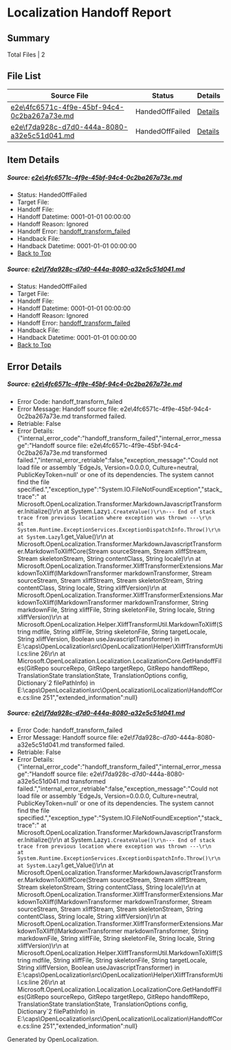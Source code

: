 # <a name='report-top'></a> Localization Handoff Report

## Summary
 Total Files | 2

## File List
 Source File | Status | Details 
 ----------- | ------ | ------- 
 [e2e\4fc6571c-4f9e-45bf-94c4-0c2ba267a73e.md](https://github.com/OpenLocalizationTest/oltest/blob/c6da3cfa8f980cac4c0a429afee6fb4ef15a62b7/e2e/4fc6571c-4f9e-45bf-94c4-0c2ba267a73e.md) | HandedOffFailed | [Details](#c4f57c0f572f7bfe9cc6dbeedd0648084d844a721)
 [e2e\f7da928c-d7d0-444a-8080-a32e5c51d041.md](https://github.com/OpenLocalizationTest/oltest/blob/c6da3cfa8f980cac4c0a429afee6fb4ef15a62b7/e2e/f7da928c-d7d0-444a-8080-a32e5c51d041.md) | HandedOffFailed | [Details](#8cfe007d748623d7a83ccb6dc41eae1863be220b2)

## Item Details
##### <a name='c4f57c0f572f7bfe9cc6dbeedd0648084d844a721'></a> Source: [e2e\4fc6571c-4f9e-45bf-94c4-0c2ba267a73e.md](https://github.com/OpenLocalizationTest/oltest/blob/c6da3cfa8f980cac4c0a429afee6fb4ef15a62b7/e2e/4fc6571c-4f9e-45bf-94c4-0c2ba267a73e.md)
* Status: HandedOffFailed
* Target File: 
* Handoff File: 
* Handoff Datetime: 0001-01-01 00:00:00
* Handoff Reason: Ignored
* Handoff Error: [handoff_transform_failed](#c4f57c0f572f7bfe9cc6dbeedd0648084d844a721handoff_transform_failed)
* Handback File: 
* Handback Datetime: 0001-01-01 00:00:00
* [Back to Top](#report-top)

##### <a name='8cfe007d748623d7a83ccb6dc41eae1863be220b2'></a> Source: [e2e\f7da928c-d7d0-444a-8080-a32e5c51d041.md](https://github.com/OpenLocalizationTest/oltest/blob/c6da3cfa8f980cac4c0a429afee6fb4ef15a62b7/e2e/f7da928c-d7d0-444a-8080-a32e5c51d041.md)
* Status: HandedOffFailed
* Target File: 
* Handoff File: 
* Handoff Datetime: 0001-01-01 00:00:00
* Handoff Reason: Ignored
* Handoff Error: [handoff_transform_failed](#8cfe007d748623d7a83ccb6dc41eae1863be220b2handoff_transform_failed)
* Handback File: 
* Handback Datetime: 0001-01-01 00:00:00
* [Back to Top](#report-top)


## Error Details
##### <a name='c4f57c0f572f7bfe9cc6dbeedd0648084d844a721handoff_transform_failed'></a> Source: [e2e\4fc6571c-4f9e-45bf-94c4-0c2ba267a73e.md](#c4f57c0f572f7bfe9cc6dbeedd0648084d844a721)
* Error Code: handoff_transform_failed
* Error Message: Handoff source file: e2e\4fc6571c-4f9e-45bf-94c4-0c2ba267a73e.md transformed failed.
* Retriable: False
* Error Details: {"internal_error_code":"handoff_transform_failed","internal_error_message":"Handoff source file: e2e\\4fc6571c-4f9e-45bf-94c4-0c2ba267a73e.md transformed failed.","internal_error_retriable":false,"exception_message":"Could not load file or assembly 'EdgeJs, Version=0.0.0.0, Culture=neutral, PublicKeyToken=null' or one of its dependencies. The system cannot find the file specified.","exception_type":"System.IO.FileNotFoundException","stack_trace":"   at Microsoft.OpenLocalization.Transformer.MarkdownJavascriptTransformer.Initialize()\r\n   at System.Lazy`1.CreateValue()\r\n--- End of stack trace from previous location where exception was thrown ---\r\n   at System.Runtime.ExceptionServices.ExceptionDispatchInfo.Throw()\r\n   at System.Lazy`1.get_Value()\r\n   at Microsoft.OpenLocalization.Transformer.MarkdownJavascriptTransformer.MarkdownToXliffCore(Stream sourceStream, Stream xliffStream, Stream skeletonStream, String contentClass, String locale)\r\n   at Microsoft.OpenLocalization.Transformer.XliffTransformerExtensions.MarkdownToXliff(IMarkdownTransformer markdownTransformer, Stream sourceStream, Stream xliffStream, Stream skeletonStream, String contentClass, String locale, String xliffVersion)\r\n   at Microsoft.OpenLocalization.Transformer.XliffTransformerExtensions.MarkdownToXliff(IMarkdownTransformer markdownTransformer, String markdownFile, String xliffFile, String skeletonFile, String locale, String xliffVersion)\r\n   at Microsoft.OpenLocalization.Helper.XliffTransformUtil.MarkdownToXliff(String mdfile, String xliffFile, String skeletonFile, String targetLocale, String xliffVersion, Boolean useJavascriptTransformer) in E:\\caps\\OpenLocalization\\src\\OpenLocalization\\Helper\\XliffTransformUtil.cs:line 26\r\n   at Microsoft.OpenLocalization.Localization.LocalizationCore.GetHandoffFiles(GitRepo sourceRepo, GitRepo targetRepo, GitRepo handoffRepo, TranslationState translationState, TranslationOptions config, Dictionary`2 filePathInfo) in E:\\caps\\OpenLocalization\\src\\OpenLocalization\\Localization\\HandoffCore.cs:line 251","extended_information":null}

##### <a name='8cfe007d748623d7a83ccb6dc41eae1863be220b2handoff_transform_failed'></a> Source: [e2e\f7da928c-d7d0-444a-8080-a32e5c51d041.md](#8cfe007d748623d7a83ccb6dc41eae1863be220b2)
* Error Code: handoff_transform_failed
* Error Message: Handoff source file: e2e\f7da928c-d7d0-444a-8080-a32e5c51d041.md transformed failed.
* Retriable: False
* Error Details: {"internal_error_code":"handoff_transform_failed","internal_error_message":"Handoff source file: e2e\\f7da928c-d7d0-444a-8080-a32e5c51d041.md transformed failed.","internal_error_retriable":false,"exception_message":"Could not load file or assembly 'EdgeJs, Version=0.0.0.0, Culture=neutral, PublicKeyToken=null' or one of its dependencies. The system cannot find the file specified.","exception_type":"System.IO.FileNotFoundException","stack_trace":"   at Microsoft.OpenLocalization.Transformer.MarkdownJavascriptTransformer.Initialize()\r\n   at System.Lazy`1.CreateValue()\r\n--- End of stack trace from previous location where exception was thrown ---\r\n   at System.Runtime.ExceptionServices.ExceptionDispatchInfo.Throw()\r\n   at System.Lazy`1.get_Value()\r\n   at Microsoft.OpenLocalization.Transformer.MarkdownJavascriptTransformer.MarkdownToXliffCore(Stream sourceStream, Stream xliffStream, Stream skeletonStream, String contentClass, String locale)\r\n   at Microsoft.OpenLocalization.Transformer.XliffTransformerExtensions.MarkdownToXliff(IMarkdownTransformer markdownTransformer, Stream sourceStream, Stream xliffStream, Stream skeletonStream, String contentClass, String locale, String xliffVersion)\r\n   at Microsoft.OpenLocalization.Transformer.XliffTransformerExtensions.MarkdownToXliff(IMarkdownTransformer markdownTransformer, String markdownFile, String xliffFile, String skeletonFile, String locale, String xliffVersion)\r\n   at Microsoft.OpenLocalization.Helper.XliffTransformUtil.MarkdownToXliff(String mdfile, String xliffFile, String skeletonFile, String targetLocale, String xliffVersion, Boolean useJavascriptTransformer) in E:\\caps\\OpenLocalization\\src\\OpenLocalization\\Helper\\XliffTransformUtil.cs:line 26\r\n   at Microsoft.OpenLocalization.Localization.LocalizationCore.GetHandoffFiles(GitRepo sourceRepo, GitRepo targetRepo, GitRepo handoffRepo, TranslationState translationState, TranslationOptions config, Dictionary`2 filePathInfo) in E:\\caps\\OpenLocalization\\src\\OpenLocalization\\Localization\\HandoffCore.cs:line 251","extended_information":null}


Generated by OpenLocalization.
